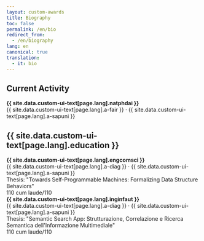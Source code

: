 ```yaml
---
layout: custom-awards
title: Biography
toc: false
permalink: /en/bio
redirect_from:
  - /en/biography
lang: en
canonical: true
translation: 
  - it: bio
---
```


## Current Activity

<div class="editem">
    <div class="edname"><strong>{{ site.data.custom-ui-text[page.lang].natphdai }}</strong></div>
    <div class="edinfo">{{ site.data.custom-ui-text[page.lang].a-fair }} &#xB7; {{ site.data.custom-ui-text[page.lang].a-sapuni }}</div>
</div>

## {{ site.data.custom-ui-text[page.lang].education }}

<div class="editem">
    <div class="edname"><strong>{{ site.data.custom-ui-text[page.lang].engcomsci }}</strong></div>
    <div class="edinfo">{{ site.data.custom-ui-text[page.lang].a-diag }} &#xB7; {{ site.data.custom-ui-text[page.lang].a-sapuni }}</div>
    <div class="edinfo">Thesis: "Towards Self-Programmable Machines: Formalizing Data Structure Behaviors"</div>
    <div class="edinfo">110 cum laude/110</div>
</div>

<div class="editem">
    <div class="edname"><strong>{{ site.data.custom-ui-text[page.lang].inginfaut }}</strong></div>
    <div class="edinfo">{{ site.data.custom-ui-text[page.lang].a-diag }} &#xB7; {{ site.data.custom-ui-text[page.lang].a-sapuni }}</div>
    <div class="edinfo">Thesis: "Semantic Search App: Strutturazione, Correlazione e Ricerca Semantica dell'Informazione Multimediale"</div>
    <div class="edinfo">110 cum laude/110</div>
</div>